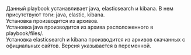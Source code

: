 Данный playbook устанавливает java, elasticsearch и kibana. В нем присутствуют тэги: java, elastic, kibana.  
Установка производится из архивов.  
Установка java производится из архива расположенного в playbook/files/.  
Установка elasticsearch и kibana производится из архивов скачанных с официальных сайтов. Версия указывается в переменной.  

